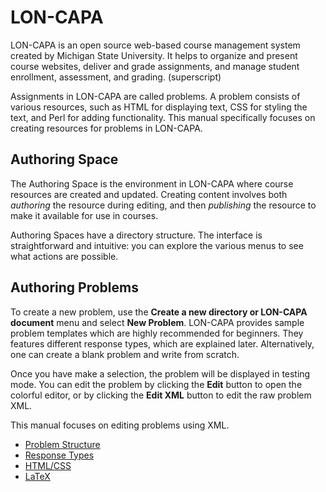 LON-CAPA
========

LON-CAPA is an open source web-based course management system created by Michigan State University. It helps to organize and present course websites, deliver and grade assignments, and manage student enrollment, assessment, and grading. (superscript)

Assignments in LON-CAPA are called problems. A problem consists of various resources, such as HTML for displaying text, CSS for styling the text, and Perl for adding functionality. This manual specifically focuses on creating resources for problems in LON-CAPA.

## Authoring Space

The Authoring Space is the environment in LON-CAPA where course resources are created and updated. Creating content involves both *authoring* the resource during editing, and then *publishing* the resource to make it available for use in courses.

Authoring Spaces have a directory structure. The interface is straightforward and intuitive: you can explore the various menus to see what actions are possible.

## Authoring Problems

To create a new problem, use the **Create a new directory or LON-CAPA document** menu and select **New Problem**. LON-CAPA provides sample problem templates which are highly recommended for beginners. They features different response types, which are explained later. Alternatively, one can create a blank problem and write from scratch.

Once you have make a selection, the problem will be displayed in testing mode. You can edit the problem by clicking the **Edit** button to open the colorful editor, or by clicking the **Edit XML** button to edit the raw problem XML.

This manual focuses on editing problems using XML.

- [Problem Structure](problem-structure.md)
- [Response Types](response-types.md)
- [HTML/CSS](html-css.md)
- [LaTeX](latex.md)
